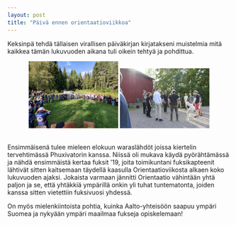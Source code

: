 ```yaml
---
layout: post
title: "Päivä ennen orientaatioviikkoa"
---
```

Keksinpä tehdä tällaisen virallisen päiväkirjan kirjatakseni muistelmia mitä kaikkea tämän lukuvuoden aikana tuli oikein tehtyä ja pohdittua.

<div style="text-align:center;">
    <img style="width:40%" src="/assets/Maikvaraslähtö.jpg">
    <img style="width:40%" src="/assets/varASlähtö2.JPG">
</div>
<br>

Ensimmäisenä tulee mieleen elokuun waraslähdöt joissa kiertelin tervehtimässä Phuxivatorin kanssa. Niissä oli mukava käydä pyörähtämässä ja nähdä ensimmäistä kertaa fuksit ’19, joita toimikuntani fuksikapteenit lähtivät sitten kaitsemaan täydellä kaasulla Orientaatioviikosta alkaen koko lukuvuoden ajaksi. Jokaista varmaan jännitti Orientaatio vähintään yhtä paljon ja se, että yhtäkkiä ympärillä onkin yli tuhat tuntematonta, joiden kanssa sitten vietettiin fuksivuosi yhdessä.

On myös mielenkiintoista pohtia, kuinka Aalto-yhteisöön saapuu ympäri Suomea ja nykyään ympäri maailmaa fukseja opiskelemaan! 
